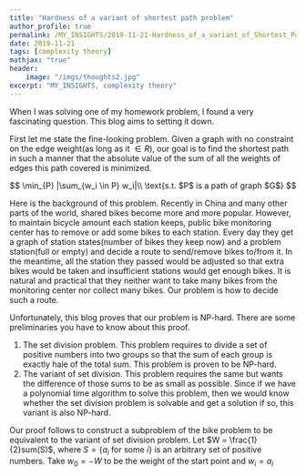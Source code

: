 ```yaml
---
title: "Hardness of a variant of shortest path problem"
author_profile: true
permalink: /MY_INSIGHTS/2019-11-21-Hardness_of_a_variant_of_Shortest_Path/
date: 2019-11-21
tags: [complexity theory]
mathjax: "true"
header:
    image: "/imgs/thoughts2.jpg"
excerpt: "MY_INSIGHTS, complexity theory"
---
```


When I was solving one of my homework problem, I found a very fascinating question. This blog aims to setting it down.

First let me state the fine-looking problem. Given a graph with no constraint on the edge weight(as long as it $\in R$), our goal is to find the shortest path in such a manner that the absolute value of the sum of all the weights of edges this path covered is minimized.

$$
\min_{P} |\sum_{w_i \in P} w_i|\\
\text{s.t. $P$ is a path of graph $G$}
$$

Here is the background of this problem. Recently in China and many other parts of the world, shared bikes become more and more popular. However, to maintain bicycle amount each station keeps, public bike monitoring center has to remove or add some bikes to each station. Every day they get a graph of station states(number of bikes they keep now) and a problem station(full or empty) and decide a route to send/remove bikes to/from it. In the meantime, all the station they passed would be adjusted so that extra bikes would be taken and insufficient stations would get enough bikes. It is natural and practical that they neither want to take many bikes from the monitoring center nor collect many bikes. Our problem is how to decide such a route.

Unfortunately, this blog proves that our problem is NP-hard. There are some preliminaries you have to know about this proof.

1. The set division problem. This problem requires to divide a set of positive numbers into two groups so that the sum of each group is exactly hale of the total sum. This problem is proven to be NP-hard.
2. The variant of set division. This problem requires the same but wants the difference of those sums to be as small as possible. Since if we have a polynomial time algorithm to solve this problem, then we would know whether the set division problem is solvable and get a solution if so, this variant is also NP-hard.

Our proof follows to construct a subproblem of the bike problem to be equivalent to the variant of set division problem. Let $W = \frac{1}{2}sum(S)$, where $S = \{a_i \text{ for some }i\}$ is an arbitrary set of positive numbers. Take $w_0 = -W$ to be the weight of the start point and $w_i = a_i$
